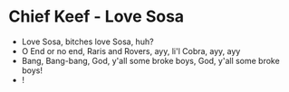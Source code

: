 # Chief Keef - Love Sosa

* Love Sosa, bitches love Sosa, huh?
* O End or no end, Raris and Rovers, ayy, li'l Cobra, ayy, ayy
* Bang, Bang-bang, God, y'all some broke boys, God, y'all some broke boys!
* ! [](https://vk.com/doc475130586_624932554?hash=4b2e177e24429a27ea&dl=d448361b67765ebb5f)

